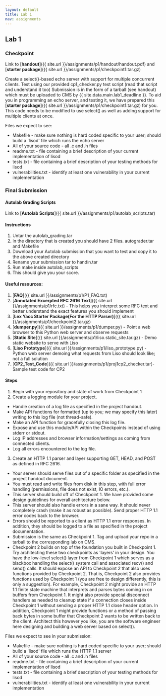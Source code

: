 ```yaml
---
layout: default
title: Lab 1
nav: assignments
---
```

## Lab 1

### Checkpoint

Link to [**handout**]({{ site.url }}/assignments/p1/handout/handout.pdf) and [**starter package**]({{ site.url }}/assignments/p1/checkpoint1.tar.gz)

Create a select()-based echo server with support for multiple concurrent clients.
Test using our provided cp1_checker.py test script (read that script and understand it too)
Submission is in the form of a tarball (see handout) which must be uploaded to CMS by {{ site.data.main.lab1_deadline }}.
To aid you in programming an echo server, and testing it, we have prepared this [**starter package**]({{ site.url }}/assignments/p1/checkpoint1.tar.gz) for you. This code needs to be modified to use select() as well as adding support for multiple clients at once.

Files we expect to see:

* Makefile - make sure nothing is hard coded specific to your user; should build a 'lisod' file which runs the echo server
* All of your source code - all .c and .h files
* readme.txt - file containing a brief description of your current implementation of lisod
* tests.txt - file containing a brief description of your testing methods for lisod
* vulnerabilities.txt - identify at least one vulnerability in your current implementation


### Final Submission


#### Autolab Grading Scripts

Link to [**Autolab Scripts**]({{ site.url }}/assignments/p1/autolab_scripts.tar)

#### Instructions

1. Untar the autolab_grading.tar
1. In the directory that is created you should have 2 files. autograder.tar and Makefile
1. Download your Autolab submission that you want to test and copy it to the above created directory
1. Rename your submission tar to handin.tar
1. Run make inside autolab_scripts
1. This should give you your score.

#### Useful resources:

1. [**FAQ**]({{ site.url }}/assignments/p1/P1_FAQ.txt)
2. [**Annotated Excerpted RFC 2616 Text**]({{ site.url }}/assignments/p1/rfc.txt) - This helps you interpret some RFC text and better understand the exact features you should implement
3. [**Lex Yacc Starter Package(For the HTTP Parser)**]({{ site.url }}/assignments/p1/checkpoint2.tar.gz)
4. [**dumper.py**]({{ site.url }}/assignments/p1/dumper.py) - Point a web browser to this Python web server and observe requests
5. [**Static Site**]({{ site.url }}/assignments/p1/liso.static_site.tar.gz) - Demo static website to serve with Liso
6. [**Liso Prototype**]({{ site.url }}/assignments/p1/liso_prototype.py) - Python web server demoing what requests from Liso should look like; not a full solution
7. [**CP2_Test_Code**]({{ site.url }}/assignments/p1/proj1cp2_checker.tar)- Sample test code for CP2

#### Steps

1. Begin with your repository and state of work from Checkpoint 1
2. Create a logging module for your project.
* Handle creation of a log file as specified in the project handout.
* Make API functions for formatted (up to you; we may specify this later) writing to this log file (not thread-safe).
* Make an API function for gracefully closing this log file.
* Expose and use this module/API within the Checkpoints instead of using stderr or stdout.
* Log IP addresses and browser information/settings as coming from connected clients.
* Log all errors encountered to the log file.
3. Create an HTTP 1.1 parser and layer supporting GET, HEAD, and POST as defined in RFC 2616.
* Your server should serve files out of a specific folder as specified in the project handout document.
* You must read and write files from disk in this step, with full error handling (permissions, file does not exist, IO errors, etc.).
* This server should build off of Checkpoint 1. We have provided some design guidelines for overall architecture below.
* This server should also handle errors in a sane way. It should never completely crash (make it as robust as possible). Send proper HTTP 1.1 error codes back to the browser.
* Errors should be reported to a client as HTTP 1.1 error responses. In addition, they should be logged to a file as specified in the project documentation.
* Submission is the same as Checkpoint 1. Tag and upload your repo in a tarball to the corresponding lab on CMS.
* Checkpoint 2 builds on top of the foundation you built in Checkpoint 1. Try architecting these two checkpoints as 'layers' in your design. You have the low-level select() layer from Checkpoint 1 which serves as a blackbox handling the select() system call and associated recv() and send() calls. It should expose an API to Checkpoint 2 that also uses functions provided by Checkpoint 2. That is, Checkpoint 2 also provides functions used by Checkpoint 1 (you are free to design differently, this is only a suggestion). For example, Checkpoint 2 might provide an HTTP 1.1 finite state machine that interprets and parses bytes coming in on buffers from Checkpoint 1. It might also provide special disconnect handlers as needed to cleanup state if a connection closes inside Checkpoint 1 without sending a proper HTTP 1.1 close header option. In addition, Checkpoint 1 might provide functions or a method of passing back bytes in some buffer that Checkpoint 2 wants to be written back to the client. Architect this however you like, you are the software engineer here designing and building a web server based on select().

Files we expect to see in your submission:

* Makefile - make sure nothing is hard coded specific to your user; should build a 'lisod' file which runs the HTTP 1.1 server
* All of your source code - all .c and .h files
* readme.txt - file containing a brief description of your current implementation of lisod
* tests.txt - file containing a brief description of your testing methods for lisod
* vulnerabilities.txt - identify at least one vulnerability in your current implementation
